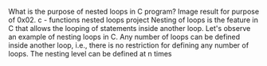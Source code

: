 What is the purpose of nested loops in C program?
Image result for purpose of 0x02. c - functions nested loops project
Nesting of loops is the feature in C that allows the looping of statements inside another loop. Let's observe an example of nesting loops in C. Any number of loops can be defined inside another loop, i.e., there is no restriction for defining any number of loops. The nesting level can be defined at n times
